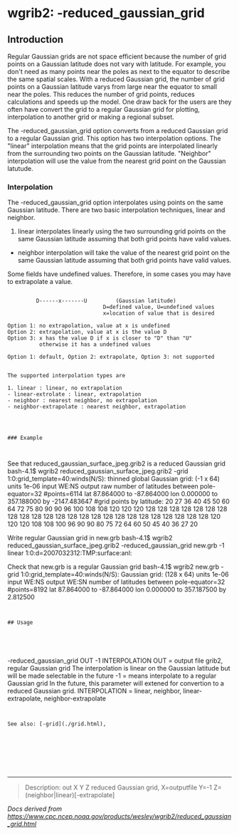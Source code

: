 # wgrib2: -reduced_gaussian_grid

## Introduction

Regular Gaussian grids are not space efficient because the number of grid points on a Gaussian latitude
does not vary with latitude. For example, you don't need as many points near the poles as
next to the equator to describe the same spatial scales. With a reduced Gaussian grid, the number of grid points on a Gaussian
latitude varys from large near the equator to small near the poles. This reduces the number
of grid points, reduces calculations and speeds up the model. One draw back for the users
are they often have convert the grid to a regular Gaussian grid for plotting,
interpolation to another grid or making a regional subset.

The -reduced_gaussian_grid option converts from a reduced
Gaussian grid to a regular Gaussian grid. This option has two interpolation options.
The "linear" interpolation means that the grid points are interpolated linearly
from the surrounding two points on the Gaussian latitude. "Neighbor" interpolation
will use the value from the nearest grid point on the Gaussian latutude.

### Interpolation

The -reduced_gaussian_grid option interpolates
using points on the same Gaussian latitude. There are two basic
interpolation techniques, linear and neighbor.

1. linear interpolates linearly using the two surrounding grid points
   on the same Gaussian latitude assuming that both grid points have
   valid values.

- neighbor interpolation will take the value of the nearest grid point
  on the same Gaussian latitude assuming that both grid points have valid
  values.

Some fields have undefined values. Therefore, in some cases
you may have to extrapolate a value.

```

         D------x-------U         (Gaussian latitude)
                              D=defined value, U=undefined values
                              x=location of value that is desired

Option 1: no extrapolation, value at x is undefined
Option 2: extrapolation, value at x is the value D
Option 3: x has the value D if x is closer to "D" than "U"
          otherwise it has a undefined values

Option 1: default, Option 2: extrapolate, Option 3: not supported


The supported interpolation types are

1. linear : linear, no extrapolation
- linear-extrolate : linear, extrapolation
- neighbor : nearest neighbor, no extrapolation
- neighbor-extrapolate : nearest neighbor, extrapolation




### Example



```

See that reduced_gaussian_surface_jpeg.grib2 is a reduced Gaussian grid
bash-4.1$ wgrib2 reduced_gaussian_surface_jpeg.grib2 -grid
1:0:grid_template=40:winds(N/S):
thinned global Gaussian grid: (-1 x 64) units 1e-06 input WE:NS output raw
number of latitudes between pole-equator=32 #points=6114
lat 87.864000 to -87.864000
lon 0.000000 to 357.188000 by -2147.483647
#grid points by latitude: 20 27 36 40 45 50 60 64 72 75 80 90 90
96 100 108 108 120 120 120 128 128 128 128 128 128 128 128 128 128 128 128 128
128 128 128 128 128 128 128 128 128 128 128 120 120 120 108 108 100 96 90 90
80 75 72 64 60 50 45 40 36 27 20

Write regular Gaussian grid in new.grb
bash-4.1$ wgrib2 reduced_gaussian_surface_jpeg.grib2 -reduced_gaussian_grid new.grb -1 linear
1:0:d=2007032312:TMP:surface:anl:

Check that new.grb is a regular Gaussian grid
bash-4.1$ wgrib2 new.grb -grid
1:0:grid_template=40:winds(N/S):
Gaussian grid: (128 x 64) units 1e-06 input WE:NS output WE:SN
number of latitudes between pole-equator=32 #points=8192
lat 87.864000 to -87.864000
lon 0.000000 to 357.187500 by 2.812500

```


## Usage





```

-reduced_gaussian_grid OUT -1 INTERPOLATION
OUT = output file
grib2, regular Gaussian grid
The interpolation is linear on the Gaussian latitude
but will be made selectable in the future
-1 = means interpolate to a regular Gaussian grid
In the future, this parameter will extened
for convertion to a reduced Gaussian grid.
INTERPOLATION = linear, neighbor, linear-extrapolate, neighbor-extrapolate

```


See also: [-grid](./grid.html),








```

---

> Description: out X Y Z reduced Gaussian grid, X=outputfile Y=-1 Z=(neighbor|linear)[-extrapolate]

_Docs derived from <https://www.cpc.ncep.noaa.gov/products/wesley/wgrib2/reduced_gaussian_grid.html>_
